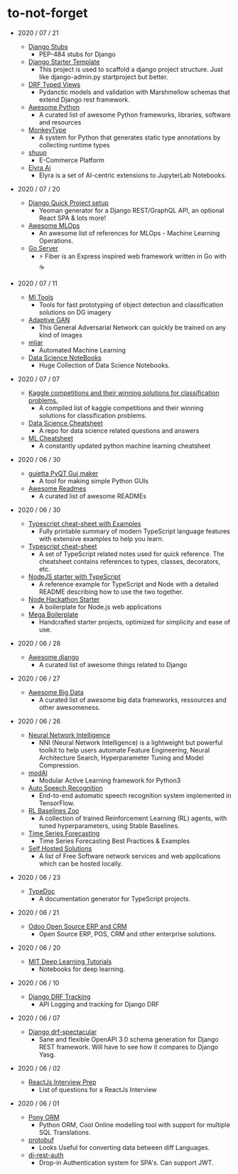 # to-not-forget

* 2020 / 07 / 21
  * [Django Stubs](https://github.com/typeddjango/django-stubs)
    * PEP-484 stubs for Django
  * [Django Starter Template](https://github.com/wemake-services/wemake-django-template)
    * This project is used to scaffold a django project structure. Just like django-admin.py startproject but better.
  * [DRF Typed Views](https://github.com/rsinger86/drf-typed-views)
    * Pydanctic models and validation with Marshmellow schemas that extend Django rest framework.
  * [Awesome Python](https://github.com/vinta/awesome-python)
    * A curated list of awesome Python frameworks, libraries, software and resources
  * [MonkeyType](https://github.com/instagram/MonkeyType)
    * A system for Python that generates static type annotations by collecting runtime types
  * [shuup](https://github.com/shuup/shuup)
    * E-Commerce Platform
  * [Elyra Ai](https://github.com/elyra-ai/elyra)
    * Elyra is a set of AI-centric extensions to JupyterLab Notebooks.

* 2020 / 07 / 20
  * [Django Quick Project setup](https://github.com/metakermit/generator-django-rest)
    * Yeoman generator for a Django REST/GraphQL API, an optional React SPA & lots more!
  * [Awesome MLOps](https://github.com/visenger/awesome-mlops)
    * An awesome list of references for MLOps - Machine Learning Operations.
  * [Go Server](https://github.com/gofiber/fiber)
    * ⚡️ Fiber is an Express inspired web framework written in Go with ☕️

* 2020 / 07 / 11
  * [Ml Tools](https://github.com/DigitalGlobe/mltools)
    * Tools for fast prototyping of object detection and classification solutions on DG imagery
  * [Adaptive GAN](https://github.com/TrackLab/Adaptive-GAN)
    * This General Adversarial Network can quickly be trained on any kind of images
  * [mljar](https://github.com/mljar/mljar-supervised)
    * Automated Machine Learning
  * [Data Science NoteBooks](https://github.com/donnemartin/data-science-ipython-notebooks)
    * Huge Collection of Data Science Notebooks.


* 2020 / 07 / 07
  * [Kaggle competitions and their winning solutions for classification problems.](https://github.com/ShuaiW/kaggle-classification)
    * A compiled list of kaggle competitions and their winning solutions for classification problems.
  * [Data Science Cheatsheet](https://github.com/ShuaiW/data-science-question-answer)
    * A repo for data science related questions and answers
  * [ML Cheatsheet](https://github.com/ShuaiW/ml-cheatsheet)
    * A constantly updated python machine learning cheatsheet
* 2020 / 06 / 30
  * [guietta PyQT Gui maker](https://github.com/alfiopuglisi/guietta)
    * A tool for making simple Python GUIs
  * [Awesome Readmes](https://github.com/matiassingers/awesome-readme)
    * A curated list of awesome READMEs
* 2020 / 06 / 30
  * [Typescript cheat-sheet with Examples](https://github.com/David-Else/modern-typescript-with-examples-cheat-sheet)
    * Fully printable summary of modern TypeScript language features with extensive examples to help you learn.
  * [Typescript cheat-sheet](https://rmolinamir.github.io/typescript-cheatsheet/)
    * A set of TypeScript related notes used for quick reference. The cheatsheet contains references to types, classes, decorators, etc.
  * [NodeJS starter with TypeScript](https://github.com/microsoft/TypeScript-Node-Starter)
    * A reference example for TypeScript and Node with a detailed README describing how to use the two together.
  * [Node Hackathon Starter](https://github.com/sahat/hackathon-starter)
    * A boilerplate for Node.js web applications
  * [Mega Boilerplate](https://github.com/sahat/megaboilerplate)
    * Handcrafted starter projects, optimized for simplicity and ease of use.
* 2020 / 06 / 28
  * [Awesome django](https://github.com/wsvincent/awesome-django)
    * A curated list of awesome things related to Django
* 2020 / 06 / 27
  * [Awesome Big Data](https://github.com/onurakpolat/awesome-bigdata)
    * A curated list of awesome big data frameworks, ressources and other awesomeness.
* 2020 / 06 / 26
  * [Neural Network Intelligence](https://github.com/microsoft/nni)
    * NNI \(Neural Network Intelligence\) is a lightweight but powerful toolkit to help users automate Feature Engineering, Neural Architecture Search, Hyperparameter Tuning and Model Compression.
  * [modAl](https://github.com/modAL-python/modAL)
    * Modular Active Learning framework for Python3
  * [Auto Speech Recognition](https://github.com/zzw922cn/Automatic_Speech_Recognition)
    * End-to-end automatic speech recognition system implemented in TensorFlow.
  * [RL Baselines Zoo](https://github.com/araffin/rl-baselines-zoo)
    * A collection of trained Reinforcement Learning \(RL\) agents, with tuned hyperparameters, using Stable Baselines.
  * [Time Series Forecasting](https://github.com/microsoft/forecasting)
    * Time Series Forecasting Best Practices & Examples
  * [Self Hosted Solutions](https://github.com/awesome-selfhosted/awesome-selfhosted)
    * A list of Free Software network services and web applications which can be hosted locally.
* 2020 / 06 / 23
  * [TypeDoc](https://typedoc.org/)
    * A documentation generator for TypeScript projects.
* 2020 / 06 / 21
  * [Odoo Open Source ERP and CRM](https://www.odoo.com/)
    * Open Source ERP, POS, CRM and other enterprise solutions.
* 2020 / 06 / 20
  * [MIT Deep Learning Tutorials](https://github.com/lexfridman/mit-deep-learning)
    * Notebooks for deep learning.
* 2020 / 06 / 10
  * [Django DRF Tracking](https://github.com/lingster/drf-api-tracking)
    * API Logging and tracking for Django DRF
* 2020 / 06 / 07
  * [Django drf-spectacular](https://github.com/tfranzel/drf-spectacular)
    * Sane and flexible OpenAPI 3.0 schema generation for Django REST framework. Will have to see how it compares to Django Yasg.
* 2020 / 06 / 02
  * [ReactJs Interview Prep](https://github.com/sudheerj/reactjs-interview-questions)
    * List of questions for a ReactJs Interview
* 2020 / 06 / 01
  * [Pony ORM](https://ponyorm.org/) 
    * Python ORM, Cool Online modelling tool with support for multiple SQL Translations.
  * [protobuf](https://github.com/protocolbuffers/protobuf)
    * Looks Useful for converting data between diff Languages.
  * [dj-rest-auth](https://github.com/jazzband/dj-rest-auth)
    * Drop-in Authentication system for SPA's. Can support JWT.

